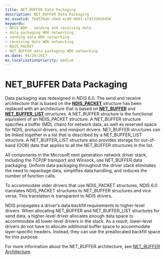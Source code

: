 ```yaml
---
title: NET_BUFFER Data Packaging
description: NET_BUFFER Data Packaging
ms.assetid: f0d539ab-c6ed-4cd9-9891-ef4235016d50
keywords:
- NDIS WDK , sending and receiving data
- data packaging WDK networking
- sending data WDK networking
- receiving data WDK networking
- NDIS_PACKET
- NET_BUFFER data packaging WDK networking
ms.date: 04/20/2017
ms.localizationpriority: medium
---
```


# NET\_BUFFER Data Packaging





Data packaging was redesigned in NDIS 6.0. The send and receive architecture that is based on the [**NDIS\_PACKET**](/previous-versions/windows/hardware/network/ff557086(v=vs.85)) structure has been replaced with an architecture that is based on [**NET\_BUFFER**](/windows-hardware/drivers/ddi/ndis/ns-ndis-_net_buffer) and [**NET\_BUFFER\_LIST**](/windows-hardware/drivers/ddi/ndis/ns-ndis-_net_buffer_list) structures. A NET\_BUFFER structure is the functional equivalent of an NDIS\_PACKET structure. A NET\_BUFFER structure specifies a buffer (MDL chain) for network data, as well as reserved space for NDIS, protocol drivers, and miniport drivers. NET\_BUFFER structures can be linked together in a list that is described by a NET\_BUFFER\_LIST structure. A NET\_BUFFER\_LIST structure also provides storage for out-of-band (OOB) data that applies to all the NET\_BUFFER structures in the list.

All components in the Microsoft next generation network driver stack, including the TCP/IP transport and Winsock, use NET\_BUFFER data packaging. Uniform data packaging throughout the driver stack eliminates the need to repackage data, simplifies data handling, and reduces the number of function calls.

To accommodate older drivers that use NDIS\_PACKET structures, NDIS 6.0 translates NDIS\_PACKET structures to NET\_BUFFER structures and vice versa. This translation is transparent to NDIS drivers.

NDIS propagates a driver's data backfill requirements to higher-level drivers. When allocating NET\_BUFFER and NET\_BUFFER\_LIST structures for send data, a higher-level driver allocates enough data space to accommodate all lower-level drivers in the stack. As a result, lower-level drivers do not have to allocate additional buffer space to accommodate layer-specific headers. Instead, they can use the preallocated backfill space for this purpose.

For more information about the NET\_BUFFER architecture, see [NET\_BUFFER Architecture](net-buffer-architecture.md).

 

